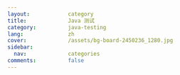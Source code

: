 ```yaml
---
layout:            category
title:             Java 测试
category:          java-testing
lang:              zh
cover:             /assets/bg-board-2450236_1280.jpg
sidebar:
  nav:             categories
comments:          false
---
```

